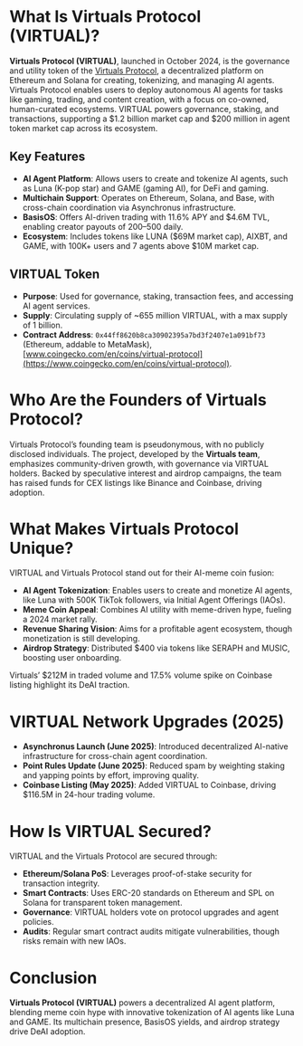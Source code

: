 # What Is Virtuals Protocol (VIRTUAL)?

**Virtuals Protocol (VIRTUAL)**, launched in October 2024, is the governance and utility token of the [Virtuals Protocol](https://virtuals.io/), a decentralized platform on Ethereum and Solana for creating, tokenizing, and managing AI agents. Virtuals Protocol enables users to deploy autonomous AI agents for tasks like gaming, trading, and content creation, with a focus on co-owned, human-curated ecosystems. VIRTUAL powers governance, staking, and transactions, supporting a $1.2 billion market cap and $200 million in agent token market cap across its ecosystem.

## Key Features
- **AI Agent Platform**: Allows users to create and tokenize AI agents, such as Luna (K-pop star) and GAME (gaming AI), for DeFi and gaming.
- **Multichain Support**: Operates on Ethereum, Solana, and Base, with cross-chain coordination via Asynchronus infrastructure.
- **BasisOS**: Offers AI-driven trading with 11.6% APY and $4.6M TVL, enabling creator payouts of $200–$500 daily.
- **Ecosystem**: Includes tokens like LUNA ($69M market cap), AIXBT, and GAME, with 100K+ users and 7 agents above $10M market cap.

## VIRTUAL Token
- **Purpose**: Used for governance, staking, transaction fees, and accessing AI agent services.
- **Supply**: Circulating supply of ~655 million VIRTUAL, with a max supply of 1 billion.
- **Contract Address**: `0x44ff8620b8ca30902395a7bd3f2407e1a091bf73` (Ethereum, addable to MetaMask), [www.coingecko.com/en/coins/virtual-protocol](https://www.coingecko.com/en/coins/virtual-protocol).


# Who Are the Founders of Virtuals Protocol?

Virtuals Protocol’s founding team is pseudonymous, with no publicly disclosed individuals. The project, developed by the **Virtuals team**, emphasizes community-driven growth, with governance via VIRTUAL holders. Backed by speculative interest and airdrop campaigns, the team has raised funds for CEX listings like Binance and Coinbase, driving adoption.

# What Makes Virtuals Protocol Unique?

VIRTUAL and Virtuals Protocol stand out for their AI-meme coin fusion:

- **AI Agent Tokenization**: Enables users to create and monetize AI agents, like Luna with 500K TikTok followers, via Initial Agent Offerings (IAOs).
- **Meme Coin Appeal**: Combines AI utility with meme-driven hype, fueling a 2024 market rally.
- **Revenue Sharing Vision**: Aims for a profitable agent ecosystem, though monetization is still developing.
- **Airdrop Strategy**: Distributed $400 via tokens like SERAPH and MUSIC, boosting user onboarding.

Virtuals’ $212M in traded volume and 17.5% volume spike on Coinbase listing highlight its DeAI traction.

# VIRTUAL Network Upgrades (2025)

- **Asynchronus Launch (June 2025)**: Introduced decentralized AI-native infrastructure for cross-chain agent coordination.
- **Point Rules Update (June 2025)**: Reduced spam by weighting staking and yapping points by effort, improving quality.
- **Coinbase Listing (May 2025)**: Added VIRTUAL to Coinbase, driving $116.5M in 24-hour trading volume.



# How Is VIRTUAL Secured?

VIRTUAL and the Virtuals Protocol are secured through:

- **Ethereum/Solana PoS**: Leverages proof-of-stake security for transaction integrity.
- **Smart Contracts**: Uses ERC-20 standards on Ethereum and SPL on Solana for transparent token management.
- **Governance**: VIRTUAL holders vote on protocol upgrades and agent policies.
- **Audits**: Regular smart contract audits mitigate vulnerabilities, though risks remain with new IAOs.


# Conclusion

**Virtuals Protocol (VIRTUAL)** powers a decentralized AI agent platform, blending meme coin hype with innovative tokenization of AI agents like Luna and GAME. Its multichain presence, BasisOS yields, and airdrop strategy drive DeAI adoption. 
